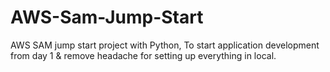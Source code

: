 # AWS-Sam-Jump-Start
AWS SAM jump start project with Python, To start application development from day 1 &amp; remove headache for setting up everything in local.
